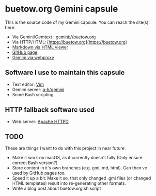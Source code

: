 buetow.org Gemini capsule
=========================

This is the source code of my Gemini capsule. You can reach the site(s) here:

* Via Gemini/Gemtext : [gemini://buetow.org](gemini://buetow.org)
* Via HTTP/HTML: [https://buetow.org](https://buetow.org)
* [Markdown via HTML viewer](./content/md/index.md)
* [GitHub page](https://snonux.github.io/buetow.org/content/md)
* [Gemini via webproxy](https://portal.mozz.us/gemini/buetow.org)

## Software I use to maintain this capsule

* Text editor: [Vim](https://www.vim.org)
* Gemini server: [a-h/gemini](https://github.com/a-h/gemini)
* Some Bash scripting

## HTTP fallback software used

* Web server: [Apache HTTPD](https://httpd.apache.org)

## TODO

These are things I want to do with this project in near future:

* Make it work on macOS, as it currently doesn't fully (Only ensure correct Bash version?)
* Store content in it's own branches (e.g. gmi, md, html). Can then ve used by GitHub pages too.
* Speed it up a bit: Make it so, that only changed .gmi files (or changed HTML templates) result into re-generating other formats.
* Write a blog post about buetow.org.sh script
